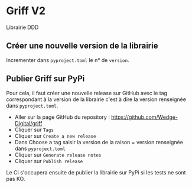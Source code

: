 # Griff V2

Librairie DDD

## Créer une nouvelle version de la librairie

Incrementer dans  `pyproject.toml` le n° de `version`.


## Publier Griff sur PyPi

Pour cela, il faut créer une nouvelle release sur GitHub avec le tag correspondant à la version de la librairie c'est à dire la version renseignée dans `pyproject.toml`.

- Aller sur la page GitHub du repository : https://github.com/Wedge-Digital/griff
- Cliquer sur `Tags`
- Cliquer sur `Create a new release`
- Dans Choose a tag saisir la version de la raison = version renseignée dans `pyproject.toml`
- Cliquer sur `Generate release notes`
- Cliquer sur `Publish release`

Le CI s'occupera ensuite de publier la librairie sur PyPi si les tests ne sont pas KO.
